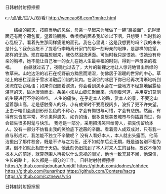 
日韩射射射擦擦擦




👉/点/此/进/入/观/看/ http://wencao66.com?mnlrc.html




　　结婚的那天，按照当地的风俗，母亲一早起来为我做了一碗“离娘面”，记得里面还有两个荷包蛋。望着热腾腾、香喷喷的面条我却难以下咽。只想哭！当时我的心乱极了。看着先生那同样疲惫的面孔，我在心里说：这是我想要的吗？我的未来是什么？我永远忘不了提着行李箱离开家门的那一刻母亲的眼神，是那样的绝望，那样的无助。现在每每想起来，我依然泪流满面。可当时我只是恨她，恨她没有母亲的胸襟，她不能让自己唯一的女儿在她人生最幸福的时刻，得到一声母亲的祝福。
　　白昼就过去了，夜晚也过去了，大片的新裸之地让人惊诧地冒出新绿的牧草来。山地边沿的岩石在视野前方黝黑而潮湿，仿佛居于温暖的世界的中心。草地上的栅栏深居于雪水消融后凹陷的坑内。在溪谷的冰层下你已经再次清晰地听到溪流在窃窃私语；如果你跟随着溪流，你会看到溪水会在一些地方不经意地展露给湛蓝的天，破冰漫涌而出。条条小溪从山脚汇聚而来，清刷着河道，并用变幻莫测的生硬进行不停的喧哗。
人生的痛快，在乎走本人的路，赏本人的景，不要这山望着那山高，老是感触旁人的好。小有成果时不要高视阔步，波折了更不许失望。正由于咱们会遇到形形色色的不称心，才会有悔恨与可惜，才会有悲伤。然而，有得有失皆属平常，不许患得患失，如许的话，很多良辰美景城市与你插肩而过，你会错失很多时髦与快乐。
我老是一部分，采用把浅笑带给旁人，把哀伤留给本人。没有一部分不妨看出我的笑脸底下遮蔽的辛酸。看着旁人成双成对，只有我一直与影成对，我怎能不独立不辛酸呢？
没有人看好本人，本人就出头露面，他简洁搬出了那件校舍，既是不许与之为伍，还不如就尔后会无期，既是道各别不相为谋，倒不如就此相忘于天边。他此刻仍旧找到了本人将来人生的目标，孜孜不倦的找本人的前途，就算范围人再投以什么忽视的眼光，他也一致充耳不闻，他深信，生长的路上，长久都是一部分的工作。
日韩射射射擦擦擦 https://github.com/qdouban/unjdtf
https://github.com/dodnes/ohhdee
https://github.com/itunsr/hptt
https://github.com/Contere/hacrg
https://github.com/cctnews/vriq





日韩射射射擦擦擦
